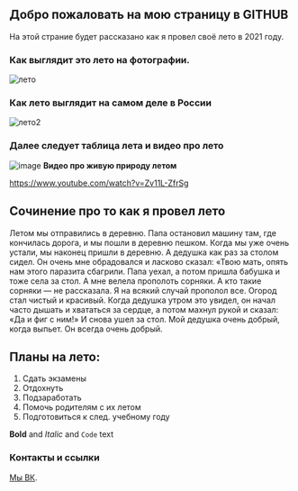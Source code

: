 ## Добро пожаловать на мою страницу в GITHUB
На этой страние будет рассказано как я провел своё лето в 2021 году.
### Как выглядит это лето на фотографии.
![лето](https://user-images.githubusercontent.com/92362218/136933979-94b3ce2b-4a11-4825-82eb-95ea49be6665.jpg)
### Как лето выглядит на самом деле в России

![лето2](https://user-images.githubusercontent.com/92362218/136934215-2fc28a60-f599-454e-b83d-1002c84bdb0a.jpg)

### Далее следует таблица лета и видео про лето
![image](https://user-images.githubusercontent.com/92362218/136940877-7c3e5979-f2cc-4170-9afc-d6ce973e3862.png)
**Видео про живую природу летом**

https://www.youtube.com/watch?v=Zv11L-ZfrSg

## Сочинение про то как я провел лето

Летом мы отправились в деревню. Папа остановил машину там, где кончилась дорога, и мы пошли в деревню пешком. Когда мы уже очень устали, мы наконец пришли в деревню. А дедушка как раз за столом сидел. Он очень мне обрадовался и ласково сказал: «Твою мать, опять нам этого паразита сбагрили. Папа уехал, а потом пришла бабушка и тоже села за стол. А мне велела прополоть сорняки. А кто такие сорняки — не рассказала. Я на всякий случай прополол все. Огород стал чистый и красивый. Когда дедушка утром это увидел, он начал часто дышать и хвататься за сердце, а потом махнул рукой и сказал: «Да и фиг с ним!» И снова ушел за стол. Мой дедушка очень добрый, когда выпьет. Он всегда очень добрый.

## Планы на лето:
1. Сдать экзамены
2. Отдохнуть
3. Подзаработать
4. Помочь родителям с их летом
5. Подготовиться к след. учебному году

**Bold** and _Italic_ and `Code` text

### Контакты и ссылки

 [Мы ВК](https://vk.com/dimka_pro100_milka).
